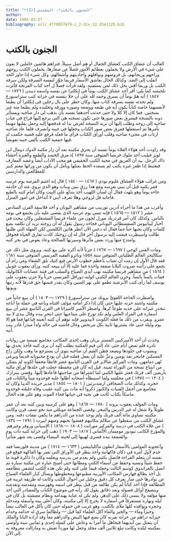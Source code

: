 ```yaml
---
title: "*الجنون بالكتب*. المقتبس 1(2)"
author: 
date: 1906-03-27
bibliography: oclc_4770057679-i_2-div_12.d1e1125.bib
---
```




#  الجنون بالكتب 


 الغالب أن عشاق الكتب كعشاق الجمال أو هم أضل سبيلاً، فتراهم هائمين خاملين لا يعون على شيء في الأرض ولا يحفلون بعظائم الأمور فضلاً عن صغارها، يحملون الكتب روحهم وراحهم وريحانهم، بل فروضهم ونوافلهم وأحاديثهم وأشغالهم. وكل شيء إذا جاوز الحد انقلب إلى الضد. وكذلك الحال بعاشق الأسفار فربما جوَّز لنفسه السرقة ولكن سرقة الكتب بل وربما أفتى بحل ذلك لمن يستفتيه. ولقد قرأت فصلاً ل  أحد  كتاب الفرنجة فآثرت تلخيصه كما يلي: أقر  أحد  عشاق الكتب يوماً في إنكلترا عن نفسه واسمه ديبدن (  ١٧٧٦  —  ١٨٤٧  ) أنه همّ يوماً أن يسرق وحمد لله على أن خلا بنفسه في خزانة كتب ستراسبورغ ولم تحدثه نفسه بسرقة كتاب منها. وكان خطر على بال رجلين في إنكلترا أن يطبعا لأنفسهما خاصة كتاباً يكون آية في طبعه ووضعه وصوره وورقه وتجليده ولم يطبعا منه غير نسختين. فما كان إلا كلا ولا حتى حدثت أحدهما نفسه بأن يذهب لي دار صاحبه ويستأثر دونه بالنسخة فيسرق بعض صورها حتى تكون نسخته هي التي يرجع إليها فراح في غياب صاحبه إلى زوجه وطلب إليها أن تريه النسخة لغرض بدا له فدفعتها إليه وجعل يقلبها مهتماً بأمرها ثم استغفلها فمزق   بعض صور الكتاب وجعلها في جيبه وانصرف فلما عاد صاحبه ارتاب في مجيء صاحبه وقلب أوراق الكتاب فرأى ما فعله فرفع عليه قضية حكمت له فيها جمعية الكتب بألفي جنيه تعويضاً. 

 وقد راودت  أحد  هؤلاء الغلاة يوماً نفسه أن يحرق مكتبته بعد أن زار مكتبة الدوك دومال ابن لويز فيليب  أحد  ملوك فرنسا المتوفى سنة  ١٨٩٧  إذ مزق الحسد والطمع والغيرة أحشاء ذاك الرجل. بيد أن العريق في محبة الكتب الحقيقي هو محب الآداب أيضاً وعضد المعارف فيغتبط إذا ظفر غيره بكتب لم يسعده الحظ بمثلها ويأمل أن يكون من ورائها مغنم كبير للمطالعين والدارسين. 

 ومن غرائب هؤلاء العشاق غليوم بودي (  ١٤٦٧  —  ١٥٤٠  ) قال إنه اغتنم الفرصة يوم عرسه فمر بكتبه قبل أن يبني بعرسه ومع هذا رزق بنين وبنات وهو الذي يروى عنه أن خادمه جاءه يوماً وهو يلهث فقال أن لسان اللهيب أخذ يندلع على البيت وكان أمام كتبه بالطبع فأجابه قل لزوجي وهلا تعرف أنني لا أتداخل في أمور المنزل. 

 وأغرب من هذا ما أجراه أدرين تورنيب من مشاهير اليونان و  أحد  فلاسفة القرن السادس   عشر  (  ١٥١٢  —  ١٥٦٥  ) فإنه نسي يوم عرسه الذي يقضى عليه بأن يجتمع في يومه بالناس. وكذلك كان أمر فردريك مورل لجون من علماء فرنسا المشتغلين وكان يبحث في أخبار ليبانيوس السفسطائي اليوناني فجاءه رسول يقول له أن زوجته تريد أن تكلمه بضع كلمات وكان يحبها حباً جماً فقال له دعني الآن انظر هاتين الكلمتين لكن المهلة التي طلبها طالت واسبطرت فبعثت إليه برسول آخر قال له إن زوجتك كادت تفارق الحياة   فحوقل وامتدح منها وردد بعض مآثرها وسيرتها الصالحة وعاد يغوص في بحر كتبه. 

 ومات القس كوجي (  ١٦٩٧  —  ١٧٦٧  ) حزناً لأنه أكره على بيع كتبه. ويروى مثل ذلك عن سكاليجر العالم الطلياني المتوفى سنة  ١٥٥٨  وباترو الفقيه الفرنسي المتوفى سنة  ١٦٨١  فقد قال الأول إن رمت أن تصاب بأعظم خطوب الأرض فبع كتبك تلق الشقاء ومن رام أن يجمع على رأسه ضروب البلايا صفقة واحدة فما عليه إلا أن يبيعه كتبه. ورأى يعقوب غوبيل (  ١٥٦٤  ) من مشاهير فرنسا مكتبته نهب أيدي الضياع والسلب في فتنة عصابات الكاثوليك فمات يائساً بائساً. وحزن العالم الكتبي كولنه دورافل الفرنسي حزناً ولا حزن يعقوب على يوسف لما رأى كتب الأبرشية تطفو على نهر السين وكان يقدر قيمتها حق قدرها لأنه رتبها وبوبها. 

 واضطرت الحاجة اللغويَّ برونك من ستراسبورغ (  ١٧٢٩  —  ١٨٠٣  ) أن يبيع جانباً من مكتبته واشتد حزنه عليها حتى كان إذا ذكر أمامه مؤلف اقتناه وباعه في جملة ما أباعه تنحدر عبراته على خديه طوعاً كرهاً. واضطر الأمير كاميراتا في القرن التاسع  عشر  أن يبيع أسفاره في المزاد العلني ولم تكد توزع على مبتاعيها حتى انتحر بيده وقال بيدي لا بيد عمرو. ويقرب من ذلك ما فعله الكونت لابيدويير فإنه توهم أن كتبه أتعبته فباعها فما هو إلا يوم وليلة حتى عاد يشتريها ثانية بكل مرتخص وغال فأشبه في حاله ولداً مبذراً غادر بيت أبيه. 

 وحدث أن  أحد  الأميركيين المستر بريان وهب  إحدى  المكاتب   مجاميع نفيسة من روايات نادرة فلم تمض أيام حتى عاد إلى قيم المكتبة يطلب إليه أن يرى كتبه فأخذ يحدق بها ويصوب في جلودها ويصعد فظن القيم أن صاحبه ينوي أن يسترجع ما وهب ولكن راح المسكين فانتحر بعد يومين وعزَّ عليه أن يفعل فعلته قبل أن يودع محبوباته قديماً ويرعى   لهن ذمامهن. ومات المركيز شالابر في القرن التاسع  عشر  قانطاً مخفقاً لكونه لم يتمكن من ابتياع نسخة من التوراة ثمينة. قيل إنه كان في محفظة جعلت في جلدها أوراق مالية بأربعين  ألف  فرنك فعثر عليها الكتبي لما اشتراها من صاحبتها فأعادها إليها. وقضى بيترارك (  ١٣٠٤  —  ١٣٧٤  ) في مجلسه ولما استبطأه أصحابه أطلوا عليه فوجدوه ميتاً والكتاب في حجره. وكذلك مات الصحافي ارمندبرتين (  ١٨٠١  —  ١٨٥٤  ) مدير جريدة الديبا وكان له مجاميع من أجمل القنيات والكنوز ذكروا أنه مات بين كتبه عقيب وفاة حليلته فوجدوه ماسكاً بكتاب كانت هي تحبه في حياتها فجاء الموت وهو على هذه الحال. 

 ومات المؤلف يعقوب برونه (  ١٧٨٠  —  ١٨٦٧  ) وهو على كرسيه وبين كتبه بعد أن عمر طويلاً ولا شغل له غير الدرس والتبحر. وقضى الجماعة موبللي منذ نحو نصف قرن وكانت مكتبته تساوي  مائة  ألف  فرنك ولم يوجد عنده من الدراهم ما يكفي نفقات دفنه. ومن عشاق الكتب من سقطوا عن سلالم مكاتبهم فقضوا نحبهم ومنهم اييرت (  ١٧٩١  —  ١٨٣٤  ) من غلاة الكتب في درسد والمركيز مورانت (  ١٨٠٨  —  ١٨٦٨  ) الإسباني وروفر وغيرهم. والمؤرخ الكاتب تيودور مومسان الألماني (  ١٨١٧  —  ١٩٠٣  ) ذهب إلى خزانة كتبه ذات يوم والشمعة بيده فسرى لهيبها إلى لحيته البيضاء وقضى بعد شهر متأثراً. 
 
 وأعجوبة المولعين بالأسفار انطون ماكليابيشي (  ١٦٣٣  —  ١٧١٤  ) من مدينة فلورنسا فقد خدم لأول أمره في دكان فاكهانية وأخذ ينظر في الأوراق التي تصر بها الفاكهة فوقع في نفسه أن يتعلم القراءة فاتصل بكتبي ولم يعدم من يدرسه ويعلمه وكان ذا ذاكرة قوية ما حفظ شيئاً ونسيه وحفظ من أسماء الكتب ومظانها حتى أصبح عبارة عن مكتبة سيارة ثم اتصل بالغراندوق كوسم الثالث وجعله قيماً على كتبه ولم تكن هذه الكتب لتشفي مطامعه بل أخذ يطالع فهارس المكاتب الأوربية مطبوعها ومخطوطها ويسأل كبار العلماء السياح عن نوادرها حتى صار يعرف كل دقيق وجليل من أحوال الكتب وكانت له طريقة غريبة في المطالعة فإذا أخذ كتاباً لم يكن طالعه من قبل ينظر في اسمه وفهرسته ومقدمته وتقدمته ويتصفح أوائل فصوله وبعد دقائق يقول لك رأيه في موضوع الكتاب والمصادر التي أخذ منها مؤلفه ولا ينسى ذلك على الدهر. ولم تكن له عناية بهندامه ونظام معيشته بل كان في ليله ونهاره مستغرقاً في أسفاره لا يخرج إلا إلى مكتبته. وكان أعلى بيته وأسفله ومدخله   وحجره ونوافذه كلها ملأى بالكتب. وهو غريب في خموله حتى كان يأكل في الغالب بيضاً وخبزاً وماء — والخبز والماء أكل العلماء كما قيل — ولطالما سرق له خدامه وخدام جيرانه دراهم من خزانة بقربه كان يضع فيها البيض والدراهم معاً وقد أراده البابا والملك أن يتمثل بين أيديهما فتجاهل ما أمرا به وعاش على كسله  إحدى  و  ثمانين  سنة وأوصى بمكتبته لبلده وكانت تبلغ  ثلاثين  ألف  مجلد وجعل لها مورداً تعيش به ومازالت معروفة به إلى الآن. 
